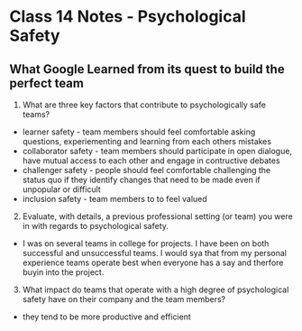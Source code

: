 # Class 14 Notes - Psychological Safety

## What Google Learned from its quest to build the perfect team

1. What are three key factors that contribute to psychologically safe teams?

- learner safety - team members should feel comfortable asking questions, experiementing and learning from each others mistakes
- collaborator safety - team members should participate in open dialogue, have mutual access to each other and engage in contructive debates
- challenger safety - people should feel comfortable challenging the status quo if they identify changes that need to be made even if unpopular or difficult
- inclusion safety - team members to to feel valued

2. Evaluate, with details, a previous professional setting (or team) you were in with regards to psychological safety.

- I was on several teams in college for projects.  I have been on both successful and unsuccessful teams.  I would sya that from my personal experience teams operate best when everyone has a say and therfore buyin into the project.  

3. What impact do teams that operate with a high degree of psychological safety have on their company and the team members?

- they tend to be more productive and efficient  
